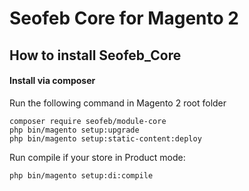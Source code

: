 # Seofeb Core for Magento 2

## How to install Seofeb_Core


#### Install via composer

Run the following command in Magento 2 root folder

```
composer require seofeb/module-core
php bin/magento setup:upgrade
php bin/magento setup:static-content:deploy
```

Run compile if your store in Product mode:

```
php bin/magento setup:di:compile
```
